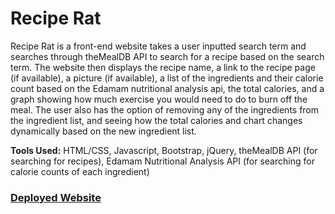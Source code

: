 # Recipe Rat

Recipe Rat is a front-end website takes a user inputted search term and searches through theMealDB API to search for a recipe based on the search term. The website then displays the recipe name, a link to the recipe page (if available), a picture (if available), a list of the ingredients and their calorie count based on the Edamam nutritional analysis api, the total calories, and a graph showing how much exercise you would need to do to burn off the meal. The user also has the option of removing any of the ingredients from the ingredient list, and seeing how the total calories and chart changes dynamically based on the new ingredient list.

<b>Tools Used:</b> HTML/CSS, Javascript, Bootstrap, jQuery, theMealDB API (for searching for recipes), Edamam Nutritional Analysis API (for searching for calorie counts of each ingredient)

<h3><a href="https://deloabra.github.io/project-1/">Deployed Website</a></h3>

